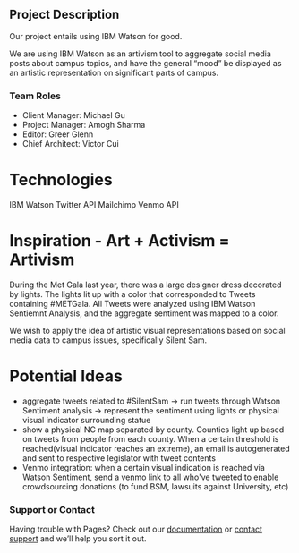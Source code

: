 ## Project Description
Our project entails using IBM Watson for good.

We are using IBM Watson as an artivism tool to aggregate social media posts about campus topics, and have the general “mood” be displayed as an artistic representation on significant parts of campus. 

### Team Roles
- Client Manager: Michael Gu
- Project Manager: Amogh Sharma
- Editor: Greer Glenn
- Chief Architect: Victor Cui

# Technologies
IBM Watson
Twitter API
Mailchimp
Venmo API

# Inspiration - Art + Activism = Artivism
During the Met Gala last year, there was a large designer dress decorated by lights. 
The lights lit up with a color that corresponded to Tweets containing #METGala. All Tweets were analyzed using IBM Watson Sentiemnt Analysis, and the aggregate sentiment was mapped to a color. 

We wish to apply the idea of artistic visual representations based on social media data to campus issues, specifically Silent Sam.

# Potential Ideas
- aggregate tweets related to #SilentSam -> run tweets through Watson Sentiment analysis -> represent the sentiment using lights or physical visual indicator surrounding statue
- show a physical NC map separated by county. Counties light up based on tweets from people from each county. When a certain threshold is reached(visual indicator reaches an extreme), an email is autogenerated and sent to respective legislator with tweet contents
- Venmo integration: when a certain visual indication is reached via Watson Sentiment, send a venmo link to all who've tweeted to enable crowdsourcing donations (to fund BSM, lawsuits against University, etc) 

### Support or Contact

Having trouble with Pages? Check out our [documentation](https://help.github.com/categories/github-pages-basics/) or [contact support](https://github.com/contact) and we’ll help you sort it out.
